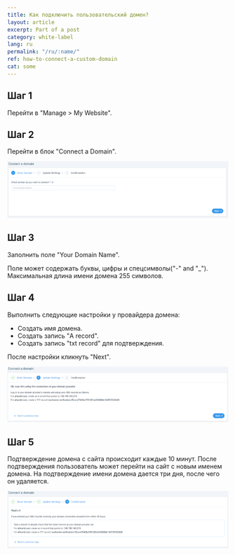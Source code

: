 ```yaml
---
title: Как подключить пользовательский домен?
layout: article
excerpt: Part of a post
category: white-label
lang: ru
permalink: "/ru/:name/"
ref: how-to-connect-a-custom-domain
cat: some
---
```


## **Шаг 1**

Перейти в "Manage > My Website".

## **Шаг 2**

Перейти в блок "Connect a Domain".

![How_to_connect_a_domain1](/assets/images/how_to_connect_a_domain1.png)

## **Шаг 3**

Заполнить поле "Your Domain Name".

Поле может содержать буквы, цифры и спецсимволы("-" and "_"). Максимальная длина имени домена 255 символов.

## **Шаг 4**

Выполнить следующие настройки у провайдера домена:
- Создать имя домена.
- Создать запись "A record".
- Создать запись "txt record" для подтверждения.

После настройки кликнуть "Next".

![How_to_connect_a_domain2](/assets/images/how_to_connect_a_domain2.png)

## **Шаг 5**

Подтверждение домена с сайта происходит каждые 10 минут. После подтверждения пользователь может перейти на сайт с новым именем домена.
На подтверждение имени домена дается три дня, после чего он удаляется.

![How_to_connect_a_domain3](/assets/images/how_to_connect_a_domain3.png)
